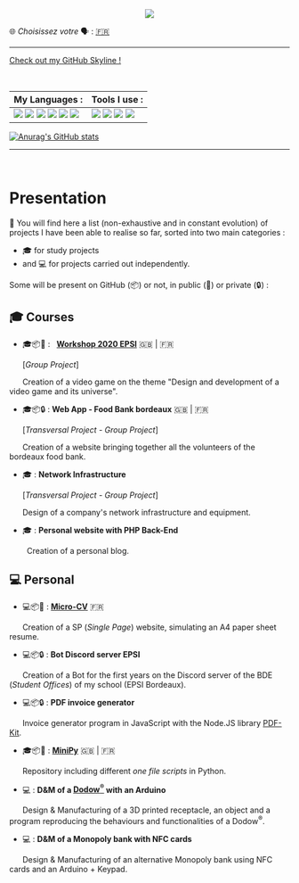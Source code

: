 <center>
<img src="https://capsule-render.vercel.app/api?type=wave&color=timeAuto&height=300&section=header&text=Welcome%20on%20my%20GitHub%20&#128075;&fontSize=40&animation=twinkling" />
</center>

&#127760; *Choisissez votre* &#128483; : [&#127467;&#127479;](./README.md)

---

[Check out my GitHub Skyline !](https://skyline.github.com/l-clem/2021)

<br>

<!-- https://medium.com/javascript-in-plain-english/how-to-make-custom-language-badges-for-your-profile-using-shields-io-d2aeaf016b6b -->

My Languages : | Tools I use :
-------------- | -------------
![](https://img.shields.io/badge/-HTML5-E34F26?logo=HTML5&logoColor=white&style=flat-square) ![](https://img.shields.io/badge/-CSS3-1572B6?logo=CSS3&logoColor=white&style=flat-square) ![](https://img.shields.io/badge/-JavaScript-F7DF1E?logo=JavaScript&logoColor=white&style=flat-square) ![](https://img.shields.io/badge/-PHP-777BB4?logo=PHP&logoColor=white&style=flat-square) ![](https://img.shields.io/badge/-Python-3776AB?logo=python&logoColor=white&style=flat-square) ![](https://img.shields.io/badge/-C-A8B9CC?logo=C&logoColor=black&style=flat-square) | ![](https://img.shields.io/badge/-Git-F05032?logo=git&logoColor=white&style=flat-square) ![](https://img.shields.io/badge/-GitHub-181717?logo=GitHuB&logoColor=white&style=flat-square) ![](https://img.shields.io/badge/-Visual%20Studio%20Code-007ACC?logo=Visual-Studio-Code&logoColor=white&style=flat-square) ![](https://img.shields.io/badge/-Microsoft%20SQL%20Server-CC2927?logo=Microsoft-SQL-Server&logoColor=white&style=flat-square)

[![Anurag's GitHub stats](https://github-readme-stats.vercel.app/api?username=l-clem&count_private=true&show_icons=true&locale=en)](https://github.com/anuraghazra/github-readme-stats)

---

<br>

# Presentation 

🔭 You will find here a list (non-exhaustive and in constant evolution) of projects I have been able to realise so far, sorted into two main categories : 
- 🎓 for study projects 
- and 💻 for projects carried out independently. 

Some will be present on GitHub (📦) or not, in public (📂) or private (🔒) :


## 🎓 Courses

- 🎓📦📂 : &nbsp; [**Workshop 2020 EPSI**](https://github.com/L-Clem/Workshop-2020-EPSI_B1-groupe-10) &#127468;&#127463; | &#127467;&#127479;

&nbsp;&nbsp;&nbsp;&nbsp;&nbsp; [*Group Project*]

&nbsp;&nbsp;&nbsp;&nbsp;&nbsp; Creation of a video game on the theme "Design and development of a video game and its universe".
<br>

- 🎓📦🔒 : **Web App - Food Bank bordeaux**  &#127468;&#127463; | &#127467;&#127479;

&nbsp;&nbsp;&nbsp;&nbsp;&nbsp; [*Transversal Project - Group Project*] 

&nbsp;&nbsp;&nbsp;&nbsp;&nbsp; Creation of a website bringing together all the volunteers of the bordeaux food bank.
<br>

- 🎓 : **Network Infrastructure**  

&nbsp;&nbsp;&nbsp;&nbsp;&nbsp;  [*Transversal Project - Group Project*] 

&nbsp;&nbsp;&nbsp;&nbsp;&nbsp; Design of a company's network infrastructure and equipment.
<br>

- 🎓 : **Personal website with PHP Back-End**
 
&nbsp;&nbsp;&nbsp;&nbsp;&nbsp;&nbsp;&nbsp; Creation of a personal blog.
<br>

## 💻 Personal

- 💻📦📂 : [**Micro-CV**](https://github.com/L-Clem/cv) &#127467;&#127479;
 
&nbsp;&nbsp;&nbsp;&nbsp;&nbsp; Creation of a SP (*Single Page*) website, simulating an A4 paper sheet resume.
<br>

- 💻📦🔒 : **Bot Discord server EPSI**
 
&nbsp;&nbsp;&nbsp;&nbsp;&nbsp; Creation of a Bot for the first years on the Discord server of the BDE (*Student Offices*) of my school (EPSI Bordeaux).
<br>

- 💻📦🔒 : **PDF invoice generator**

&nbsp;&nbsp;&nbsp;&nbsp;&nbsp; Invoice generator program in JavaScript with the Node.JS library [PDF-Kit](https://pdfkit.org/).
<br>

- 🎓📦📂 : [**MiniPy**](https://github.com/L-Clem/MiniPy) &#127468;&#127463; | &#127467;&#127479;
 
&nbsp;&nbsp;&nbsp;&nbsp;&nbsp; Repository including different *one file scripts* in Python.
<br>

- 💻 : **D&M of a [Dodow<sup>&reg;</sup>](https://www.mydodow.com/dodow/fr-fr/home) with an Arduino**
 
&nbsp;&nbsp;&nbsp;&nbsp;&nbsp; Design & Manufacturing of a 3D printed receptacle, an object and a program reproducing the behaviours and functionalities of a Dodow<sup>&reg;</sup>.
<br> 

- 💻 : **D&M of a Monopoly bank with NFC cards**
 
&nbsp;&nbsp;&nbsp;&nbsp;&nbsp; Design & Manufacturing of an alternative Monopoly bank using NFC cards and an Arduino + Keypad.
